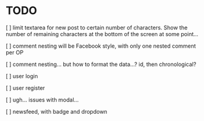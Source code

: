 # TODO

[ ] limit textarea for new post to certain number of characters. Show the number of remaining characters at the bottom of the screen at some point...

[ ] comment nesting will be Facebook style, with only one nested comment per OP

[ ] comment nesting... but how to format the data...? id, then chronological?

[ ] user login

[ ] user register

[ ] ugh... issues with modal...

[ ] newsfeed, with badge and dropdown
